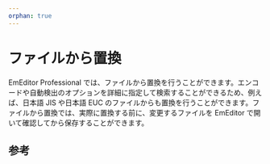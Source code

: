 ```yaml
---
orphan: true
---
```

# ファイルから置換

EmEditor Professional
では、ファイルから置換を行うことができます。エンコードや自動検出のオプションを詳細に指定して検索することができるため、例えば、日本語 JIS や日本語 EUC
のファイルからも置換を行うことができます。ファイルから置換では、実際に置換する前に、変更するファイルを EmEditor
で開いて確認してから保存することができます。

## 参考
